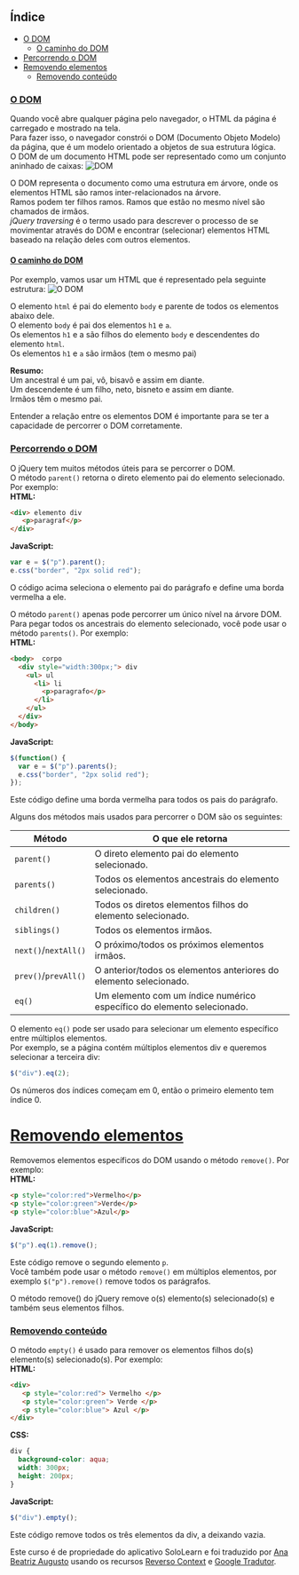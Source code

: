 ## Índice
- [O DOM](#o-dom)
   - [O caminho do DOM](#o-caminho-do-dom)
- [Percorrendo o DOM](#percorrendo-o-dom)
- [Removendo elementos](#removendo-elementos)
   - [Removendo conteúdo](#removendo-conteúdo)

### [O DOM](#índice)
Quando você abre qualquer página pelo navegador, o HTML da página é carregado e mostrado na tela.<br>
Para fazer isso, o navegador constrói o DOM (Documento Objeto Modelo) da página, que é um modelo orientado a objetos de sua estrutura lógica.<br>
O DOM de um documento HTML pode ser representado como um conjunto aninhado de caixas:
![DOM](https://i.imgur.com/B5BVHxH_d.jpg?maxwidth=640&shape=thumb&fidelity=medium)

O DOM representa o documento como uma estrutura em árvore, onde os elementos HTML são ramos inter-relacionados na árvore.<br>
Ramos podem ter filhos ramos. Ramos que estão no mesmo nível são chamados de irmãos.<br>
*jQuery traversing* é o termo usado para descrever o processo de se movimentar através do DOM e encontrar (selecionar) elementos HTML baseado na relação deles com outros elementos.

#### [O caminho do DOM](#índice)
Por exemplo, vamos usar um HTML que é representado pela seguinte estrutura:
![O DOM](https://i.imgur.com/uImFG81_d.jpg?maxwidth=640&shape=thumb&fidelity=medium)

O elemento `html` é pai do elemento `body` e parente de todos os elementos abaixo dele.<br>
O elemento `body` é pai dos elementos `h1` e `a`.<br>
Os elementos `h1` e a são filhos do elemento `body` e descendentes do elemento `html`.<br>
Os elementos `h1` e `a` são irmãos (tem o mesmo pai)

__Resumo:__<br>
Um ancestral é um pai, vô, bisavô e assim em diante.<br>
Um descendente é um filho, neto, bisneto e assim em diante.<br>
Irmãos têm o mesmo pai.

Entender a relação entre os elementos DOM é importante para se ter a capacidade de percorrer o DOM corretamente.

### [Percorrendo o DOM](#índice)
O jQuery tem muitos métodos úteis para se percorrer o DOM.<br>
O método `parent()` retorna o direto elemento pai do elemento selecionado. Por exemplo:<br>
__HTML:__

```html
<div> elemento div
   <p>paragraf</p> 
</div>
```
__JavaScript:__
```javascript
var e = $("p").parent();
e.css("border", "2px solid red");
```

O código acima seleciona o elemento pai do parágrafo e define uma borda vermelha a ele.

O método `parent()` apenas pode percorrer um único nível na árvore DOM.<br>Para pegar todos os ancestrais do elemento selecionado, você pode usar o método `parents()`. Por exemplo:<br>__HTML:__
```html
<body>  corpo
  <div style="width:300px;"> div
    <ul> ul
      <li> li
        <p>paragrafo</p>
      </li>
    </ul>   
  </div>
</body>
```
__JavaScript:__
```javascript
$(function() {
  var e = $("p").parents();
  e.css("border", "2px solid red");
});
```
Este código define uma borda vermelha para todos os pais do parágrafo.

Alguns dos métodos mais usados para percorrer o DOM são os seguintes:

Método | O que ele retorna
-------------|----------------------------
`parent()`|O direto elemento pai do elemento selecionado.
`parents()`|Todos os elementos ancestrais do elemento selecionado.
`children()`|Todos os diretos elementos filhos do elemento selecionado.
`siblings()`|Todos os elementos irmãos.
`next()`/`nextAll()`|O próximo/todos os próximos elementos irmãos.
`prev()`/`prevAll()`|O anterior/todos os elementos anteriores do elemento selecionado.
`eq()`|Um elemento com um índice numérico específico do elemento selecionado.

O elemento ```eq()``` pode ser usado para selecionar um elemento específico entre múltiplos elementos.<br>Por exemplo, se a página contém múltiplos elementos div e queremos selecionar a terceira div:
```javascript
$("div").eq(2);
```
Os números dos índices começam em 0, então o primeiro elemento tem índice 0.
# [Removendo elementos](#índice)
Removemos elementos específicos do DOM usando o método `remove()`. Por exemplo:<br>__HTML:__
```html
<p style="color:red">Vermelho</p>
<p style="color:green">Verde</p>
<p style="color:blue">Azul</p>
```
__JavaScript:__
```javascript
$("p").eq(1).remove();
```

Este código remove o segundo elemento `p`.<br>Você também pode usar o método `remove()` em múltiplos elementos, por exemplo `$("p").remove()` remove todos os parágrafos.

O método remove() do jQuery remove o(s) elemento(s) selecionado(s) e também seus elementos filhos.
### [Removendo conteúdo](#índice)
O método `empty()` é usado para remover os elementos filhos do(s) elemento(s) selecionado(s). Por exemplo:<br>__HTML:__
```html
<div>
   <p style="color:red"> Vermelho </p>
   <p style="color:green"> Verde </p>
   <p style="color:blue"> Azul </p>
</div>
```
__CSS:__
```css
div {
  background-color: aqua;
  width: 300px;
  height: 200px;
}
```
__JavaScript:__
```javascript
$("div").empty();
```

Este código remove todos os três elementos da div, a deixando vazia.

Este curso é de propriedade do aplicativo SoloLearn e foi traduzido por [Ana Beatriz Augusto](https://www.linkedin.com/in/anabeatrizz/) usando os recursos [Reverso Context](https://context.reverso.net/translation/) e [Google Tradutor](https://translate.google.com.br/?hl=pt-BR).
<!--stackedit_data:
eyJoaXN0b3J5IjpbLTQ5Mzk2MjQwOF19
-->